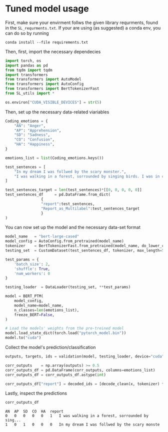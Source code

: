 # Tuned model usage

First, make sure your envirment follws the given library requrments, found in the `SL_requrments.txt`. 
If your are using (as suggested) a conda env, you can do so by running 

`
conda install --file requirements.txt
`

Then, first, import the necessary dependecies 
```py
import torch, os
import pandas as pd
from tqdm import tqdm
import transformers
from transformers import AutoModel
from transformers import AutoConfig
from transformers import BertTokenizerFast
from SL_utils import *

os.environ["CUDA_VISIBLE_DEVICES"] = str(5)
```

Then, set up the necessary data-related viariables
```py
Coding_emotions = {
    "AN": "Anger",
    "AP": "Apprehension",
    "SD": "Sadness",
    "CO": "Confusion",
    "HA": "Happiness",
}

emotions_list = list(Coding_emotions.keys())

test_sentences = [
    "In my dream I was follwed by the scary monster.",
    "I was walking in a forest, sorrounded by singing birds. I was in calm and peace."
]

test_sentences_target = len(test_sentences)*[[0, 0, 0, 0, 0]]
test_sentences_df     = pd.DataFrame.from_dict(
                {
                "report":test_sentences,
                "Report_as_Multilabel":test_sentences_target
                }
)
```

You can now set up the model and the necessary data-set format
```py
model_name   = "bert-large-cased"
model_config = AutoConfig.from_pretrained(model_name)
tokenizer    = BertTokenizerFast.from_pretrained(model_name, do_lower_case=False)
testing_set  = CustomDataset(test_sentences_df, tokenizer, max_length=512)

test_params = {
    'batch_size': 2,
    'shuffle': True,
    'num_workers': 0
}

testing_loader  = DataLoader(testing_set, **test_params)

model = BERT_PTM(
    model_config,
    model_name=model_name, 
    n_classes=len(emotions_list), 
    freeze_BERT=False,
)

# Load the models' weights from the pre-treined model
model.load_state_dict(torch.load("pytorch_model.bin"))
model.to("cuda")
```

Collect the model's prediction/classification
```py
outputs, targets, ids = validation(model, testing_loader, device="cuda", return_inputs=True)

corr_outputs    = np.array(outputs) >= 0.5 
corr_outputs_df = pd.DataFrame(corr_outputs, columns=emotions_list)
corr_outputs_df = corr_outputs_df.astype(int)

corr_outputs_df["report"] = decoded_ids = [decode_clean(x, tokenizer) for x in tqdm(ids)]
```

Lastly, inspect the predictions
```py 
corr_outputs_df
```
```
AN	AP	SD	CO	HA	report
0	0	0	0	0	1	I was walking in a forest, sorrounded by sing...
1	0	1	0	0	0	In my dream I was follwed by the scary monste
```
